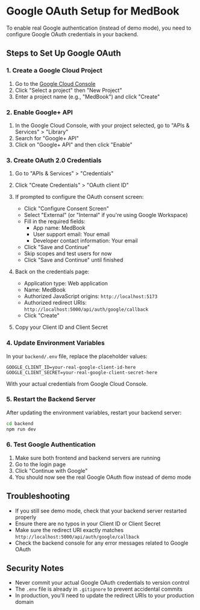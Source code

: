 # Google OAuth Setup for MedBook

To enable real Google authentication (instead of demo mode), you need to configure Google OAuth credentials in your backend.

## Steps to Set Up Google OAuth

### 1. Create a Google Cloud Project

1. Go to the [Google Cloud Console](https://console.cloud.google.com/)
2. Click "Select a project" then "New Project"
3. Enter a project name (e.g., "MedBook") and click "Create"

### 2. Enable Google+ API

1. In the Google Cloud Console, with your project selected, go to "APIs & Services" > "Library"
2. Search for "Google+ API"
3. Click on "Google+ API" and then click "Enable"

### 3. Create OAuth 2.0 Credentials

1. Go to "APIs & Services" > "Credentials"
2. Click "Create Credentials" > "OAuth client ID"
3. If prompted to configure the OAuth consent screen:
   - Click "Configure Consent Screen"
   - Select "External" (or "Internal" if you're using Google Workspace)
   - Fill in the required fields:
     - App name: MedBook
     - User support email: Your email
     - Developer contact information: Your email
   - Click "Save and Continue"
   - Skip scopes and test users for now
   - Click "Save and Continue" until finished

4. Back on the credentials page:
   - Application type: Web application
   - Name: MedBook
   - Authorized JavaScript origins: `http://localhost:5173`
   - Authorized redirect URIs: `http://localhost:5000/api/auth/google/callback`
   - Click "Create"

5. Copy your Client ID and Client Secret

### 4. Update Environment Variables

In your `backend/.env` file, replace the placeholder values:

```env
GOOGLE_CLIENT_ID=your-real-google-client-id-here
GOOGLE_CLIENT_SECRET=your-real-google-client-secret-here
```

With your actual credentials from Google Cloud Console.

### 5. Restart the Backend Server

After updating the environment variables, restart your backend server:

```bash
cd backend
npm run dev
```

### 6. Test Google Authentication

1. Make sure both frontend and backend servers are running
2. Go to the login page
3. Click "Continue with Google"
4. You should now see the real Google OAuth flow instead of demo mode

## Troubleshooting

- If you still see demo mode, check that your backend server restarted properly
- Ensure there are no typos in your Client ID or Client Secret
- Make sure the redirect URI exactly matches `http://localhost:5000/api/auth/google/callback`
- Check the backend console for any error messages related to Google OAuth

## Security Notes

- Never commit your actual Google OAuth credentials to version control
- The `.env` file is already in `.gitignore` to prevent accidental commits
- In production, you'll need to update the redirect URIs to your production domain